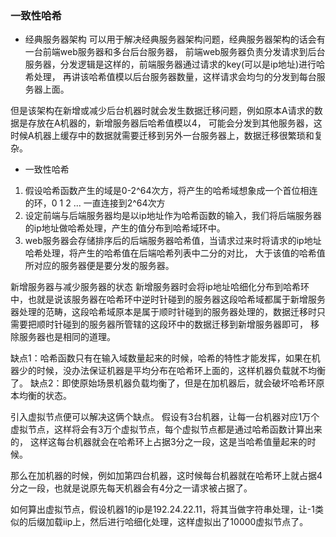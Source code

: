 ### 一致性哈希

- 经典服务器架构
  可以用于解决经典服务器架构问题，经典服务器架构的话会有一台前端web服务器和多台后台服务器，
  前端web服务器负责分发请求到后台服务器，分发逻辑是这样的，前端服务器通过请求的key(可以是ip地址)进行哈希处理，
  再讲该哈希值模以后台服务器数量，这样请求会均匀的分发到每台服务器上面。

但是该架构在新增或减少后台机器时就会发生数据迁移问题，例如原本A请求的数据是存放在A机器的，新增服务器后哈希值模以4，
可能会分发到其他服务器，这时候A机器上缓存中的数据就需要迁移到另外一台服务器上，数据迁移很繁琐和复杂。

- 一致性哈希
1. 假设哈希函数产生的域是0-2^64次方，将产生的哈希域想象成一个首位相连的环，0 1 2 ... 一直连接到2^64次方
2. 设定前端与后端服务器均是以ip地址作为哈希函数的输入，我们将后端服务器的ip地址做哈希处理，产生的值分布到哈希域环中。
3. web服务器会存储排序后的后端服务器哈希值，当请求过来时将请求的ip地址哈希处理，将产生的哈希值在后端哈希列表中二分的对比，
    大于该值的哈希值所对应的服务器便是要分发的服务器。

新增服务器与减少服务器的状态
    新增服务器时会将ip地址哈细化分布到哈希环中，也就是说该服务器在哈希环中逆时针碰到的服务器这段哈希域都属于新增服务器处理的范畴，这段哈希域原本是属于顺时针碰到的服务器处理的，数据迁移时只需要把顺时针碰到的服务器所管辖的这段环中的数据迁移到新增服务器即可，
    移除服务器也是相同的道理。

缺点1：哈希函数只有在输入域数量起来的时候，哈希的特性才能发挥，如果在机器少的时候，没办法保证机器是平均分布在哈希环上面的，这样机器负载就不均衡了。
缺点2：即使原始场景机器负载均衡了，但是在加机器后，就会破坏哈希环原本均衡的状态。

引入虚拟节点便可以解决这俩个缺点。
假设有3台机器，让每一台机器对应1万个虚拟节点，这样将会有3万个虚拟节点，每个虚拟节点都是通过哈希函数计算出来的，
这样这每台机器就会在哈希环上占据3分之一段，这是当哈希值量起来的时候。

那么在加机器的时候，例如加第四台机器，这时候每台机器就在哈希环上就占据4分之一段，也就是说原先每天机器会有4分之一请求被占据了。

如何算出虚拟节点，假设机器1的ip是192.24.22.11，将其当做字符串处理，让-1类似的后缀加载iip上，然后进行哈细化处理，这样虚拟出了10000虚拟节点了。